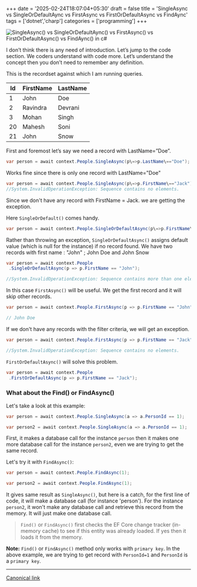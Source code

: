 +++
date = '2025-02-24T18:07:04+05:30'
draft = false
title = 'SingleAsync vs SingleOrDefaultAync vs FirstAsync vs FirstOrDefaultAsync vs FindAync'
tags = ['dotnet','charp']
categories = ['programming']
+++

![SingleAsync() vs SingleOrDefaultAync() vs FirstAsync() vs FirstOrDefaultAsync() vs FindAync() in c#](/images/1_X3XFl2jfkUpXfqbt6CtsQA.png)

I don’t think there is any need of introduction. Let’s jump to the code section. We coders understand with code more. Let’s understand the concept then you don’t need to remember any definition.

This is the recordset against which I am running queries.

| Id  | FirstName | LastName |
| --- | --------- | -------- |
| 1   | John      | Doe      |
| 2   | Ravindra  | Devrani  |
| 3   | Mohan     | Singh    |
| 20  | Mahesh    | Soni     |
| 21  | John      | Snow     |

First and foremost let’s say we need a record with LastName=”Doe”.

```cs
var person = await context.People.SingleAsync(p\=>p.LastName\=="Doe");
```

Works fine since there is only one record with LastName="Doe"

```cs
var person = await context.People.SingleAsync(p\=>p.FirstName\=="Jack");
//System.InvalidOperationException: Sequence contains no elements.
```

Since we don't have any record with FirstName = Jack. we are getting the exception.

Here `SingleOrDefault()` comes handy.

```cs
var person = await context.People.SingleOrDefaultAsync(p\=>p.FirstName\=="Jack");
```

Rather than throwing an exception, `SingleOrDefaultAsync()` assigns default value (which is null for the instance) if no record found. We have two records with first name : "John" ; John Doe and John Snow

```cs
var person = await context.People
 .SingleOrDefaultAsync(p => p.FirstName == "John");

//System.InvalidOperationException: Sequence contains more than one element.
```

In this case `FirstAsync()` will be useful. We get the first record and it will skip other records.

```cs
var person = await context.People.FirstAsync(p => p.FirstName == "John");

// John Doe
```

If we don't have any records with the filter criteria, we will get an exception.

```cs
var person = await context.People.FirstAsync(p => p.FirstName == "Jack");

//System.InvalidOperationException: Sequence contains no elements.
```

`FirstOrDefaultAsync()` will solve this problem.

```cs
var person = await context.People
 .FirstOrDefaultAsync(p => p.FirstName == "Jack");
```

### What about the Find() or FindAsync()

Let's take a look at this example:

```cs
var person = await context.People.SingleAsync(a => a.PersonId == 1);

var person2 = await context.People.SingleAsync(a => a.PersonId == 1);
```

First, it makes a database call for the instance `person` then it makes one more database call for the instance `person2`, even we are trying to get the same record.

Let's try it with `FindAsync()`:

```cs
var person = await context.People.FindAsync(1);

var person2 = await context.People.FindAsync(1);
```

It gives same result as `SingleAsync()`, but here is a catch, for the first line of code, it will make a database call (for instance 'person'). For the instance `person2`, it won't make any database call and retrieve this record from the memory. It will just make one database call.

> `Find()` or `FindAsync()` first checks the EF Core change tracker (in-memory cache) to see if this entity was already loaded. If yes then it loads it from the memory.

**Note:** `Find()` or `FindAsync()` method only works with `primary key`. In the above example, we are trying to get record with `PersonId=1` and `PersonId` is a `primary key`.

---

[Canonical link](https://medium.com/@ravindradevrani/singleasync-vs-singleordefaultaync-vs-firstasync-vs-firstordefaultasync-vs-findaync-e1d150d79e3a)
